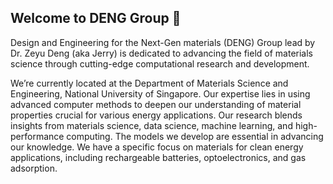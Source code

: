 ## Welcome to DENG Group 👋


Design and Engineering for the Next-Gen materials (DENG) Group lead by Dr. Zeyu Deng (aka Jerry) is dedicated to advancing the field of materials science through cutting-edge computational research and development.

We’re currently located at the Department of Materials Science and Engineering, National University of Singapore. Our expertise lies in using advanced computer methods to deepen our understanding of material properties crucial for various energy applications. Our research blends insights from materials science, data science, machine learning, and high-performance computing. The models we develop are essential in advancing our knowledge. We have a specific focus on materials for clean energy applications, including rechargeable batteries, optoelectronics, and gas adsorption.

